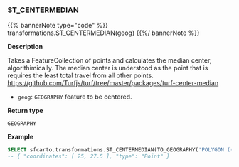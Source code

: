 ### ST_CENTERMEDIAN

{{% bannerNote type="code" %}}
transformations.ST_CENTERMEDIAN(geog)
{{%/ bannerNote %}}

**Description**

Takes a FeatureCollection of points and calculates the median center, algorithimically. The median center is understood as the point that is requires the least total travel from all other points. https://github.com/Turfjs/turf/tree/master/packages/turf-center-median

* `geog`: `GEOGRAPHY` feature to be centered.

**Return type**

`GEOGRAPHY`

**Example**

``` sql
SELECT sfcarto.transformations.ST_CENTERMEDIAN(TO_GEOGRAPHY('POLYGON ((30 10, 40 40, 20 40, 10 20, 30 10))'));
-- { "coordinates": [ 25, 27.5 ], "type": "Point" }
```